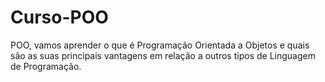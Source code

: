 # Curso-POO
  POO, vamos aprender o que é Programação Orientada a Objetos e quais são as suas principais vantagens em relação a outros tipos de Linguagem de Programação.
